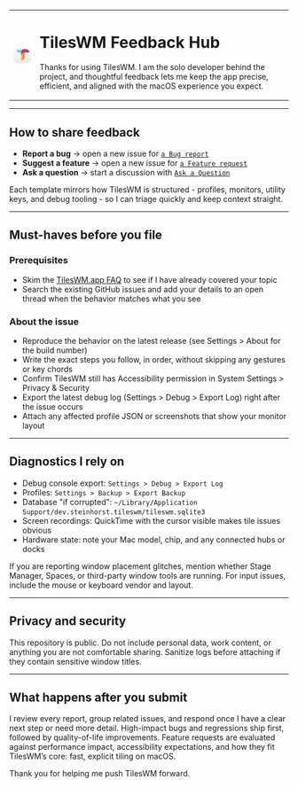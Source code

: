 <table>
<tr>
<td>
  <img src="https://github.com/denissteinhorst/tileswm-feedback-hub/blob/main/assets/TilesWmAppIcon.png?raw=true" alt="TilesWM Icon" width="120">
</td>
<td>
  <h1>TilesWM Feedback Hub</h1>
  <p>Thanks for using TilesWM. I am the solo developer behind the project, and thoughtful feedback lets me keep the app precise, efficient, and aligned with the macOS experience you expect.</p>
</td>
</tr>
</table>

---

## How to share feedback

- **Report a bug** -> open a new issue for [`a Bug report`](https://github.com/denissteinhorst/tileswm-feedback-hub/issues/new?template=bug_report.md)
- **Suggest a feature** -> open a new issue for [`a Feature request`](https://github.com/denissteinhorst/tileswm-feedback-hub/issues/new?template=feature_request.md)
- **Ask a question** -> start a discussion with [`Ask a Question`](https://github.com/denissteinhorst/tileswm-feedback-hub/issues/new?template=ask-a-question.md)

Each template mirrors how TilesWM is structured - profiles, monitors, utility keys, and debug tooling - so I can triage quickly and keep context straight.

---

## Must-haves before you file

### Prerequisites

- Skim the [TilesWM.app FAQ](https://www.tileswm.app) to see if I have already covered your topic
- Search the existing GitHub issues and add your details to an open thread when the behavior matches what you see

### About the issue

- Reproduce the behavior on the latest release (see Settings > About for the build number)
- Write the exact steps you follow, in order, without skipping any gestures or key chords
- Confirm TilesWM still has Accessibility permission in System Settings > Privacy & Security
- Export the latest debug log (Settings > Debug > Export Log) right after the issue occurs
- Attach any affected profile JSON or screenshots that show your monitor layout

---

## Diagnostics I rely on

- Debug console export: `Settings > Debug > Export Log`
- Profiles: `Settings > Backup > Export Backup`
- Database "if corrupted": `~/Library/Application Support/dev.steinhorst.tileswm/tileswm.sqlite3`
- Screen recordings: QuickTime with the cursor visible makes tile issues obvious
- Hardware state: note your Mac model, chip, and any connected hubs or docks

If you are reporting window placement glitches, mention whether Stage Manager, Spaces, or third-party window tools are running. For input issues, include the mouse or keyboard vendor and layout.

---

## Privacy and security

This repository is public. Do not include personal data, work content, or anything you are not comfortable sharing. Sanitize logs before attaching if they contain sensitive window titles.

---

## What happens after you submit

I review every report, group related issues, and respond once I have a clear next step or need more detail. High-impact bugs and regressions ship first, followed by quality-of-life improvements. Feature requests are evaluated against performance impact, accessibility expectations, and how they fit TilesWM’s core: fast, explicit tiling on macOS.

Thank you for helping me push TilesWM forward.
